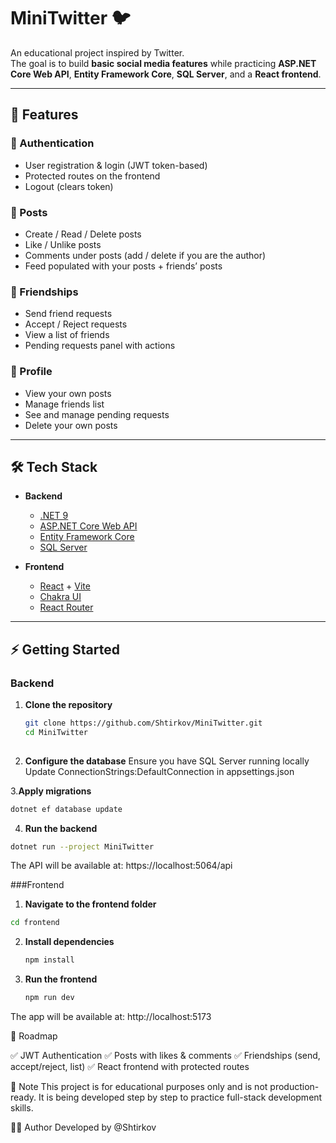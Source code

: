 # MiniTwitter 🐦

An educational project inspired by Twitter.  
The goal is to build **basic social media features** while practicing **ASP.NET Core Web API**, **Entity Framework Core**, **SQL Server**, and a **React frontend**.

---

## 🚀 Features

### 👤 Authentication
- User registration & login (JWT token-based)  
- Protected routes on the frontend  
- Logout (clears token)

### 📝 Posts
- Create / Read / Delete posts  
- Like / Unlike posts
- Comments under posts (add / delete if you are the author)  
- Feed populated with your posts + friends’ posts

### 🤝 Friendships
- Send friend requests  
- Accept / Reject requests  
- View a list of friends  
- Pending requests panel with actions  

### 👤 Profile
- View your own posts  
- Manage friends list  
- See and manage pending requests  
- Delete your own posts  

---

## 🛠️ Tech Stack

- **Backend**  
  - [.NET 9](https://dotnet.microsoft.com/)  
  - [ASP.NET Core Web API](https://learn.microsoft.com/en-us/aspnet/core)  
  - [Entity Framework Core](https://learn.microsoft.com/en-us/ef/core/)  
  - [SQL Server](https://www.microsoft.com/en-us/sql-server/)  

- **Frontend**  
  - [React](https://react.dev/) + [Vite](https://vitejs.dev/)  
  - [Chakra UI](https://chakra-ui.com/)  
  - [React Router](https://reactrouter.com/)  

---

## ⚡ Getting Started

### Backend
1. **Clone the repository**
   ```bash
   git clone https://github.com/Shtirkov/MiniTwitter.git
   cd MiniTwitter
  
2. **Configure the database**
Ensure you have SQL Server running locally
Update ConnectionStrings:DefaultConnection in appsettings.json

3.**Apply migrations**
  ```bash
  dotnet ef database update
  ```
4. **Run the backend**
  ```bash
  dotnet run --project MiniTwitter
  ```

The API will be available at: https://localhost:5064/api

###Frontend

1. **Navigate to the frontend folder**
  ```bash
  cd frontend
  ```
2. **Install dependencies**
   ```bash
   npm install
   ```
3. **Run the frontend**
   ```bash
   npm run dev
   ```

The app will be available at: http://localhost:5173

🎯 Roadmap

✅ JWT Authentication
✅ Posts with likes & comments
✅ Friendships (send, accept/reject, list)
✅ React frontend with protected routes

📖 Note
This project is for educational purposes only and is not production-ready.
It is being developed step by step to practice full-stack development skills.

👨‍💻 Author
Developed by @Shtirkov
